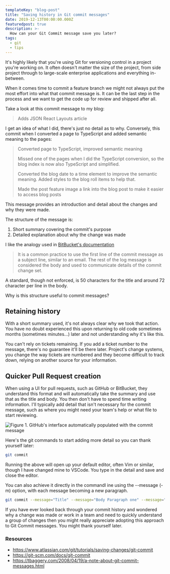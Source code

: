 ```yaml
---
templateKey: "blog-post"
title: "Saving history in Git commit messages"
date: 2019-12-13T00:00:00.000Z
featuredpost: true
description: >-
  How can your Git Commit message save you later?
tags:
  - git
  - tips
---
```


It's highly likely that you're using Git for versioning control in a project you're working on. It often doesn't matter the size of the project, from side project through to large-scale enterprise applications and everything in-between.

When it comes time to commit a feature branch we might not always put the most effort into what that commit message is. It can be the last step in the process and we want to get the code up for review and shipped after all.

Take a look at this commit message to my blog:

> Adds JSON React Layouts article

I get an idea of what I did, there's just no detail as to why. Conversely, this commit when I converted a page to TypeScript and added semantic meaning to the pages:

> Converted page to TypeScript, improved semantic meaning
>
> Missed one of the pages when I did the TypeScript conversion, so the blog
> index is now also TypeScript and simplified.
>
> Converted the blog date to a time element to improve the semantic meaning.
> Added styles to the blog roll items to help that.
>
> Made the post feature image a link into the blog post to make it easier
> to access blog posts

This message provides an introduction and detail about the changes and why they were made.

The structure of the message is:
1. Short summary covering the commit's purpose
2. Detailed explanation about why the change was made

I like the analogy used in [BitBucket's documentation](https://www.atlassian.com/git/tutorials/saving-changes/git-commit)
> It is a common practice to use the first line of the commit message as a subject line, similar to an email. The rest of the log message is considered the body and used to communicate details of the commit change set.

A standard, though not enforced, is 50 characters for the title and around 72 character per line in the body.

Why is this structure useful to commit messages?

## Retaining history
With a short summary used, it's not always clear why we took that action. You have no doubt experienced this upon returning to old code sometimes months (sometimes minutes...) later and not understanding why it's like this.

You can't rely on tickets remaining. If you add a ticket number to the message, there's no guarantee it'll be there later. Project's change systems, you change the way tickets are numbered and they become difficult to track down, relying on another source for your information.

## Quicker Pull Request creation
When using a UI for pull requests, such as GitHub or BitBucket, they understand this format and will automatically take the summary and use that as the title and body. You then don't have to spend time writing information. I'll typically add detail that isn't necessary for the commit message, such as where you might need your team's help or what file to start reviewing.

![Figure 1. GitHub's interface automatically populated with the commit message](/img/git-messages/commit.png)

Here's the git commands to start adding more detail so you can thank yourself later:

```bash
git commit
```

Running the above will open up your default editor, often Vim or similar, though I have changed mine to VSCode. You type in the detail and save and close the editor.

You can also achieve it directly in the commandl ine using the --message (-m) option, with each message becoming a new paragraph.

```bash
git commit --message="Title" --message="Body Paragraph one" --message="Body paragraph two"
```

If you have ever looked back through your commit history and wondered why a change was made or work in a team and need to quickly understand a group of changes then you might really appreciate adopting this approach to Git Commit messages. You might thank yourself later.

### Resources
* https://www.atlassian.com/git/tutorials/saving-changes/git-commit
* https://git-scm.com/docs/git-commit
* https://tbaggery.com/2008/04/19/a-note-about-git-commit-messages.html

